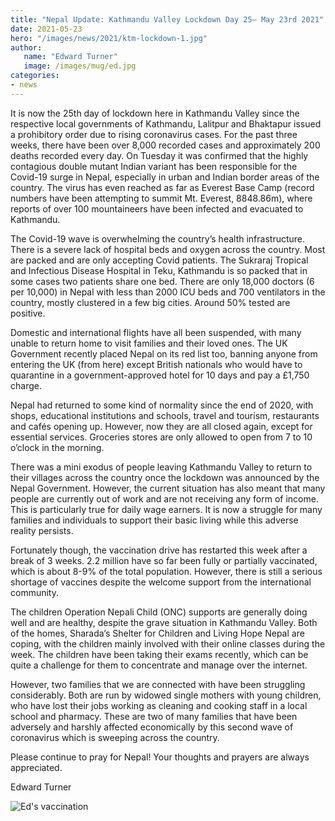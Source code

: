 ```yaml
---
title: "Nepal Update: Kathmandu Valley Lockdown Day 25– May 23rd 2021"
date: 2021-05-23
hero: "/images/news/2021/ktm-lockdown-1.jpg"
author:
   name: "Edward Turner"
   image: /images/mug/ed.jpg
categories:
- news
---
```


It is now the 25th day of lockdown here in Kathmandu Valley since the respective local governments of Kathmandu, Lalitpur and Bhaktapur issued a prohibitory order due to rising coronavirus cases. 
For the past three weeks, there have been over 8,000 recorded cases and approximately 200 deaths recorded every day. On Tuesday it was confirmed that the highly contagious double mutant Indian variant has been responsible for the Covid-19 surge in Nepal, especially in urban and Indian border areas of the country. The virus has even reached as far as Everest Base Camp (record numbers have been attempting to summit Mt. Everest, 8848.86m), where reports of over 100 mountaineers have been infected and evacuated to Kathmandu.

The Covid-19 wave is overwhelming the country’s health infrastructure. There is a severe lack of hospital beds and oxygen across the country. Most are packed and are only accepting Covid patients. The Sukraraj Tropical and Infectious Disease Hospital in Teku, Kathmandu is so packed that in some cases two patients share one bed. There are only 18,000 doctors (6 per 10,000) in Nepal with less than 2000 ICU beds and 700 ventilators in the country, mostly clustered in a few big cities. Around 50% tested are positive.

Domestic and international flights have all been suspended, with many unable to return home to visit families and their loved ones. The UK Government recently placed Nepal on its red list too, banning anyone from entering the UK (from here) except British nationals who would have to quarantine in a government-approved hotel for 10 days and pay a £1,750 charge.
 
Nepal had returned to some kind of normality since the end of 2020, with shops, educational institutions and schools, travel and tourism, restaurants and cafés opening up. However, now they are all closed again, except for essential services. Groceries stores are only allowed to open from 7 to 10 o’clock in the morning.

There was a mini exodus of people leaving Kathmandu Valley to return to their villages across the country once the lockdown was announced by the Nepal Government. However, the current situation has also meant that many people are currently out of work and are not receiving any form of income. This is particularly true for daily wage earners. It is now a struggle for many families and individuals to support their basic living while this adverse reality persists.

Fortunately though, the vaccination drive has restarted this week after a break of 3 weeks. 2.2 million have so far been fully or partially vaccinated, which is about 8-9% of the total population. However, there is still a serious shortage of vaccines despite the welcome support from the international community.

The children Operation Nepali Child (ONC) supports are generally doing well and are healthy, despite the grave situation in Kathmandu Valley. Both of the homes, Sharada’s Shelter for Children and Living Hope Nepal are coping, with the children mainly involved with their online classes during the week. The children have been taking their exams recently, which can be quite a challenge for them to concentrate and manage over the internet.

However, two families that we are connected with have been struggling considerably. Both are run by widowed single mothers with young children, who have lost their jobs working as cleaning and cooking staff in a local school and pharmacy. These are two of many families that have been adversely and harshly affected economically by this second wave of coronavirus which is sweeping across the country.

Please continue to pray for Nepal! Your thoughts and prayers are always appreciated.

Edward Turner

![Ed's vaccination](/images/news/2021/ktm-lockdown-2.jpg)

